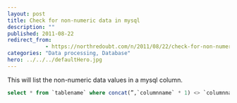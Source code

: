 ```yaml
---
layout: post
title: Check for non-numeric data in mysql
description: ""
published: 2011-08-22
redirect_from: 
            - https://northredoubt.com/n/2011/08/22/check-for-non-numeric-data-in-mysql/
categories: "Data processing, Database"
hero: ../../../defaultHero.jpg
---
```

This will list the non-numeric data values in a mysql column.

```sql
select * from `tablename` where concat(”,`columnname` * 1) <> `columnname`

```

